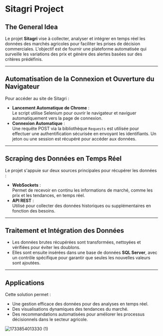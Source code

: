 # Sitagri Project  

## The General Idea  
Le projet **Sitagri** vise à collecter, analyser et intégrer en temps réel les données des marchés agricoles pour faciliter les prises de décision commerciales. L'objectif est de fournir une plateforme automatisée qui surveille les variations des prix et génère des alertes basées sur des critères prédéfinis.  

---

## Automatisation de la Connexion et Ouverture du Navigateur  
Pour accéder au site de Sitagri :  

- **Lancement Automatique de Chrome** :  
  Le script utilise Selenium pour ouvrir le navigateur et naviguer automatiquement vers la page de connexion.  
- **Connexion Automatique** :  
  Une requête POST via la bibliothèque `Requests` est utilisée pour effectuer une authentification sécurisée en envoyant les identifiants. Un jeton ou une session est récupéré pour accéder aux données.  

---

## Scraping des Données en Temps Réel  
Le projet s'appuie sur deux sources principales pour récupérer les données :  

- **WebSockets** :  
  Permet de recevoir en continu les informations de marché, comme les prix et les tendances, en temps réel.  
- **API REST** :  
  Utilisé pour collecter des données historiques ou supplémentaires en fonction des besoins.  

---

## Traitement et Intégration des Données  
- Les données brutes récupérées sont transformées, nettoyées et vérifiées pour éviter les doublons.  
- Elles sont ensuite insérées dans une base de données **SQL Server**, avec un contrôle spécifique pour garantir que seules les nouvelles valeurs sont ajoutées.  

---

## Applications  
Cette solution permet :  
- Une gestion efficace des données pour des analyses en temps réel.  
- Des visualisations dynamiques des tendances du marché.  
- Des recommandations automatisées pour améliorer les processus décisionnels dans le secteur agricole.  



![1733854013330 (1)](https://github.com/user-attachments/assets/934b7a26-48ff-48b5-976a-52093b710395)


